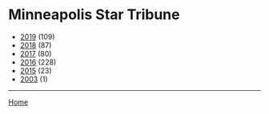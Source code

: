 # Minneapolis Star Tribune

  * [2019](./minneapolis-star-tribune-2019.md/) (109)
  * [2018](./minneapolis-star-tribune-2018.md/) (87)
  * [2017](./minneapolis-star-tribune-2017.md/) (80)
  * [2016](./minneapolis-star-tribune-2016.md/) (228)
  * [2015](./minneapolis-star-tribune-2015.md/) (23)
  * [2003](./minneapolis-star-tribune-2003.md/) (1)
----

[Home](../)

